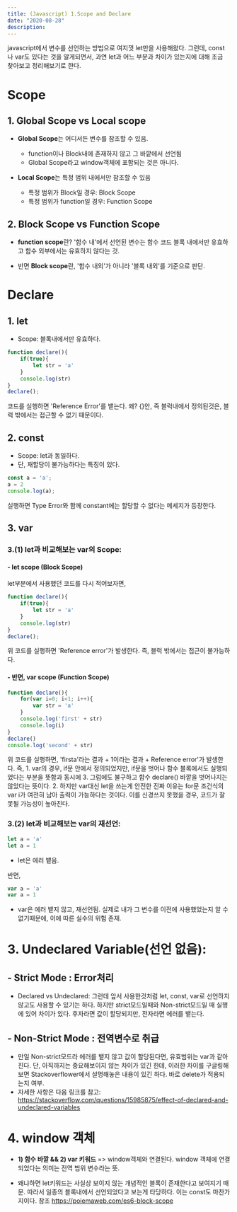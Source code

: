 ```yaml
---
title: (Javascript) 1.Scope and Declare
date: "2020-08-28"
description: 
---
```

 javascript에서 변수를 선언하는 방법으로 여지껏 let만을 사용해왔다. 그런데, const나 var도 있다는 것을 알게되면서, 과연 let과 어느 부분과 차이가 있는지에 대해 조금 찾아보고 정리해보기로 한다.

# Scope

## 1. Global Scope vs Local scope

- **Global Scope**는 어디서든 변수를 참조할 수 있음.
  - function이나 Block내에 존재하지 않고 그 바깥에서 선언됨
  - Global Scope라고 window객체에 포함되는 것은 아니다. 


- **Local Scope**는 특정 범위 내에서만 참조할 수 있음
  - 특정 범위가 Block일 경우: Block Scope
  - 특정 범위가 function일 경우: Function Scope


## 2. Block Scope vs Function Scope

-  **function scope**란? '함수 내'에서 선언된 변수는 함수 코드 블록 내에서만 유효하고 함수 외부에서는 유효하지 않다는 것.

- 반면 **Block scope**란, '함수 내외'가 아니라 '블록 내외'를 기준으로 판단.


# Declare
## 1. let

- Scope: 블록내에서만 유효하다.

~~~js
function declare(){
    if(true){
    	let str = 'a' 
    }
    console.log(str)
}
declare();
~~~
코드를 실행하면 'Reference Error'를 뱉는다. 왜? {}안, 즉 블럭내에서 정의된것은, 블럭 밖에서는 접근할 수 없기 때문이다.  

## 2. const

- Scope: let과 동일하다.
- 단, 재할당이 불가능하다는 특징이 있다.

~~~js
const a = 'a';
a = 2
console.log(a);
~~~
실행하면 Type Error와 함께 constant에는 할당할 수 없다는 메세지가 등장한다. 


## 3. var	
### 3.(1) let과 비교해보는 var의 Scope: 

#### - let scope (Block Scope)

let부분에서 사용했던 코드를 다시 적어보자면,
~~~js
function declare(){
    if(true){
    	let str = 'a' 
    }
    console.log(str)
}
declare();
~~~
위 코드를 실행하면 'Reference error'가 발생한다. 즉, 블럭 밖에서는 접근이 불가능하다.

#### - 반면, var scope (Function Scope)

~~~js
function declare(){
    for(var i=0; i<1; i++){
    	var str = 'a'
    }
    console.log('first' + str)
  	console.log(i)
}
declare()
console.log('second' + str)
~~~
위 코드를 실행하면,  'firsta'라는 결과 + 1이라는 결과 + Reference error'가 발생한다. 
즉, 1. var의 경우, if문 안에서 정의되었지만, if문을 벗어나 함수 블록에서도 실행되었다는 부분을 뜻함과 동시에 
3. 그럼에도 불구하고 함수 declare() 바깥을 벗어나지는 않았다는 뜻이다. 
2. 하지만 var대신 let을 쓰는게 안전한 진짜 이유는 for문 조건식의 var i가 여전히 남아 출력이 가능하다는 것이다.
이를 신경쓰지 못했을 경우, 코드가 잘못될 가능성이 높아진다.


### 3.(2) let과 비교해보는 var의 재선언:

~~~js
let a = 'a'
let a = 1
~~~
- let은 에러 뱉음.

반면,
~~~js
var a = 'a'
var a = 1
~~~
- var은 에러 뱉지 않고, 재선언됨. 실제로 내가 그 변수를 이전에 사용했었는지 알 수 없기때문에, 이에 따른 실수의 위험 존재.


# 3. Undeclared Variable(선언 없음):
## - Strict Mode : Error처리
- Declared vs Undeclared:
 그런데 앞서 사용한것처럼 let, const, var로 선언하지 않고도 사용할 수 있기는 하다. 하지만 strict모드일때와 Non-strict모드일 때 실행에 있어 차이가 있다. 후자라면 값이 할당되지만, 전자라면 에러를 뱉는다.

## - Non-Strict Mode : 전역변수로 취급
- 만일 Non-strict모드라 에러를 뱉지 않고 값이 할당된다면, 유효범위는 var과 같아진다. 단, 아직까지는 중요해보이지 않는 차이가 있긴 한데, 이러한 차이를 구글링해보면 Stackoverflower에서 설명해놓은 내용이 있긴 하다. 바로 delete가 적용되는지 여부.
- 자세한 사항은 다음 링크를 참고: https://stackoverflow.com/questions/15985875/effect-of-declared-and-undeclared-variables


# 4. window 객체

- **1) 함수 바깥 && 2) var 키워드** => window객체와 연결된다. window 객체에 연결되었다는 의미는 전역 범위 변수라는 뜻.

- 왜냐하면 let키워드는 사실상 보이지 않는 개념적인 블록이 존재한다고 보여지기 때문. 따라서 일종의 블록내에서 선언되었다고 보는게 타당하다. 이는 const도 마찬가지이다. 참조 https://poiemaweb.com/es6-block-scope




